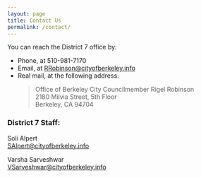 ```yaml
---
layout: page
title: Contact Us
permalink: /contact/
---
```


You can reach the District 7 office by:
- Phone, at 510-981-7170
- Email, at [RRobinson@cityofberkeley.info](mailto:rrobinson@cityofberkeley.info)
- Real mail, at the following address:  
  > Office of Berkeley City Councilmember Rigel Robinson  
  > 2180 Milvia Street, 5th Floor  
  > Berkeley, CA 94704  

### District 7 Staff:

Soli Alpert  
[SAlpert@cityofberkeley.info](mailto:SAlpert@cityofberkeley.info)

Varsha Sarveshwar  
[VSarveshwar@cityofberkeley.info](mailto:VSarveshwar@cityofberkeley.info)

